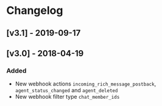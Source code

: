 # Changelog

## [v3.1] - 2019-09-17

## [v3.0] - 2018-04-19

### Added
- New webhook actions `incoming_rich_message_postback`, `agent_status_changed` and `agent_deleted`
- New webhook filter type `chat_member_ids`